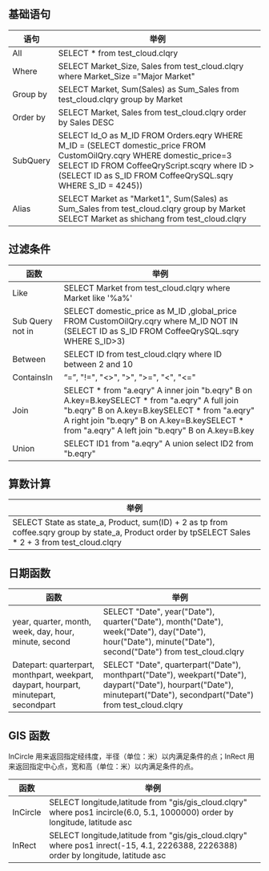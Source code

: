 ## 基础语句
| 语句     | 举例                                                         |
| -------- | ------------------------------------------------------------ |
| All      | SELECT * from test_cloud.clqry                               |
| Where    | SELECT Market_Size, Sales from test_cloud.clqry where Market_Size ="Major Market" |
| Group by | SELECT Market, Sum(Sales) as Sum_Sales from test_cloud.clqry group by Market |
| Order by | SELECT Market, Sales from test_cloud.clqry order by Sales DESC |
| SubQuery | SELECT Id_O as M_ID FROM Orders.eqry WHERE M_ID = (SELECT domestic_price FROM CustomOilQry.cqry WHERE domestic_price=3 SELECT ID FROM CoffeeQryScript.scqry where ID > (SELECT ID as S_ID FROM CoffeeQrySQL.sqry WHERE S_ID = 4245)) |
| Alias    | SELECT Market as "Market1", Sum(Sales) as Sum_Sales from test_cloud.clqry group by Market SELECT Market as shichang from test_cloud.clqry |

## 过滤条件
| 函数             | 举例                                                         |
| ---------------- | ------------------------------------------------------------ |
| Like             | SELECT Market from test_cloud.clqry where Market like '%a%'  |
| Sub Query not in | SELECT domestic_price as M_ID ,global_price FROM CustomOilQry.cqry where M_ID NOT IN (SELECT ID as S_ID FROM CoffeeQrySQL.sqry WHERE S_ID>3) |
| Between          | SELECT ID from test_cloud.clqry where ID between 2 and 10    |
| ContainsIn       | “=”, "!=", "<>", ">", ">=", "<", "<="                        |
| Join             | SELECT * from "a.eqry" A inner join "b.eqry" B on A.key=B.keySELECT * from "a.eqry" A full join "b.eqry" B on A.key=B.keySELECT * from "a.eqry" A right join "b.eqry" B on A.key=B.keySELECT * from "a.eqry" A left join "b.eqry" B on A.key=B.key |
| Union            | SELECT ID1 from "a.eqry" A union select ID2 from "b.eqry"    |

## 算数计算 
| 举例                                                         |
| ------------------------------------------------------------ |
| SELECT State as state_a, Product, sum(ID) + 2 as tp from coffee.sqry group by state_a, Product order by tpSELECT Sales * 2 + 3 from test_cloud.clqry |


## 日期函数
| 函数                                                         | 举例                                                         |
| ------------------------------------------------------------ | ------------------------------------------------------------ |
| year, quarter, month, week, day, hour, minute, second        | SELECT "Date", year("Date"), quarter("Date"), month("Date"), week("Date"), day("Date"), hour("Date"), minute("Date"), second("Date") from test_cloud.clqry |
| Datepart: quarterpart, monthpart, weekpart, daypart, hourpart, minutepart, secondpart | SELECT "Date", quarterpart("Date"), monthpart("Date"), weekpart("Date"), daypart("Date"), hourpart("Date"), minutepart("Date"), secondpart("Date") from test_cloud.clqry |

## GIS 函数
InCircle 用来返回指定经纬度，半径（单位：米）以内满足条件的点；InRect 用来返回指定中心点，宽和高（单位：米）以内满足条件的点。

| 函数     | 举例                                                         |
| -------- | ------------------------------------------------------------ |
| InCircle | SELECT longitude,latitude from "gis/gis_cloud.clqry" where pos1 incircle(6.0, 5.1, 1000000) order by longitude, latitude asc |
| InRect   | SELECT longitude,latitude from "gis/gis_cloud.clqry" where pos1 inrect(-15, 4.1, 2226388, 2226388) order by longitude, latitude asc |










